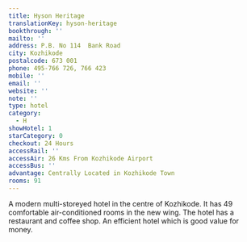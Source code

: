 ```yaml
---
title: Hyson Heritage
translationKey: hyson-heritage
bookthrough: ''
mailto: ''
address: P.B. No 114  Bank Road
city: Kozhikode
postalcode: 673 001
phone: 495-766 726, 766 423
mobile: ''
email: ''
website: ''
note: ''
type: hotel
category:
  - H
showHotel: 1
starCategory: 0
checkout: 24 Hours
accessRail: ''
accessAir: 26 Kms From Kozhikode Airport
accessBus: ''
advantage: Centrally Located in Kozhikode Town
rooms: 91
---
```

A modern multi-storeyed hotel in the centre of Kozhikode. It has 49 comfortable air-conditioned rooms in the new wing. The hotel has a restaurant and coffee shop. An efficient hotel which is good value for money.